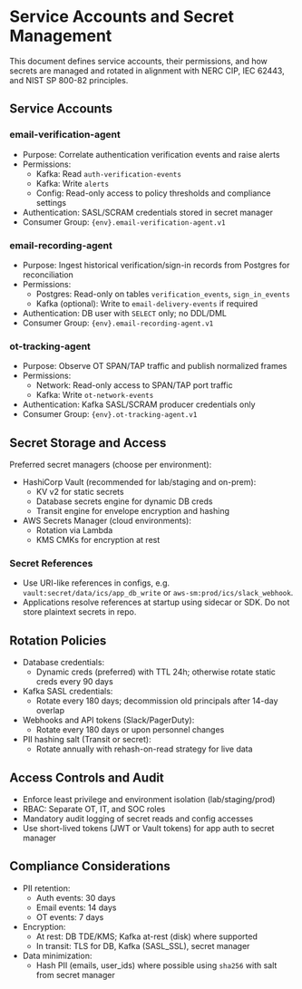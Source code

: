 # Service Accounts and Secret Management

This document defines service accounts, their permissions, and how secrets are managed and rotated in alignment with NERC CIP, IEC 62443, and NIST SP 800-82 principles.

## Service Accounts

### email-verification-agent
- Purpose: Correlate authentication verification events and raise alerts
- Permissions:
  - Kafka: Read `auth-verification-events`
  - Kafka: Write `alerts`
  - Config: Read-only access to policy thresholds and compliance settings
- Authentication: SASL/SCRAM credentials stored in secret manager
- Consumer Group: `{env}.email-verification-agent.v1`

### email-recording-agent
- Purpose: Ingest historical verification/sign-in records from Postgres for reconciliation
- Permissions:
  - Postgres: Read-only on tables `verification_events`, `sign_in_events`
  - Kafka (optional): Write to `email-delivery-events` if required
- Authentication: DB user with `SELECT` only; no DDL/DML
- Consumer Group: `{env}.email-recording-agent.v1`

### ot-tracking-agent
- Purpose: Observe OT SPAN/TAP traffic and publish normalized frames
- Permissions:
  - Network: Read-only access to SPAN/TAP port traffic
  - Kafka: Write `ot-network-events`
- Authentication: Kafka SASL/SCRAM producer credentials only
- Consumer Group: `{env}.ot-tracking-agent.v1`

## Secret Storage and Access

Preferred secret managers (choose per environment):
- HashiCorp Vault (recommended for lab/staging and on-prem):
  - KV v2 for static secrets
  - Database secrets engine for dynamic DB creds
  - Transit engine for envelope encryption and hashing
- AWS Secrets Manager (cloud environments):
  - Rotation via Lambda
  - KMS CMKs for encryption at rest

### Secret References

- Use URI-like references in configs, e.g. `vault:secret/data/ics/app_db_write` or `aws-sm:prod/ics/slack_webhook`.
- Applications resolve references at startup using sidecar or SDK. Do not store plaintext secrets in repo.

## Rotation Policies

- Database credentials:
  - Dynamic creds (preferred) with TTL 24h; otherwise rotate static creds every 90 days
- Kafka SASL credentials:
  - Rotate every 180 days; decommission old principals after 14-day overlap
- Webhooks and API tokens (Slack/PagerDuty):
  - Rotate every 180 days or upon personnel changes
- PII hashing salt (Transit or secret):
  - Rotate annually with rehash-on-read strategy for live data

## Access Controls and Audit

- Enforce least privilege and environment isolation (lab/staging/prod)
- RBAC: Separate OT, IT, and SOC roles
- Mandatory audit logging of secret reads and config accesses
- Use short-lived tokens (JWT or Vault tokens) for app auth to secret manager

## Compliance Considerations

- PII retention:
  - Auth events: 30 days
  - Email events: 14 days
  - OT events: 7 days
- Encryption:
  - At rest: DB TDE/KMS; Kafka at-rest (disk) where supported
  - In transit: TLS for DB, Kafka (SASL_SSL), secret manager
- Data minimization:
  - Hash PII (emails, user_ids) where possible using `sha256` with salt from secret manager
